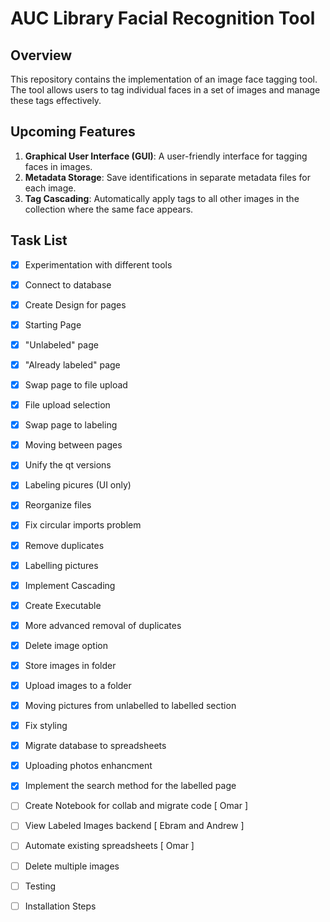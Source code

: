 # AUC Library Facial Recognition Tool

## Overview

This repository contains the implementation of an image face tagging tool. The tool allows users to tag individual faces in a set of images and manage these tags effectively.

## Upcoming Features

1. **Graphical User Interface (GUI)**: A user-friendly interface for tagging faces in images.
2. **Metadata Storage**: Save identifications in separate metadata files for each image.
3. **Tag Cascading**: Automatically apply tags to all other images in the collection where the same face appears.

## Task List

- [x] Experimentation with different tools
- [x] Connect to database
- [x] Create Design for pages
- [x] Starting Page
- [x] "Unlabeled" page
- [x] "Already labeled" page
- [x] Swap page to file upload
- [x] File upload selection
- [x] Swap page to labeling
- [x] Moving between pages
- [x] Unify the qt versions
- [x] Labeling picures (UI only)
- [x] Reorganize files
- [x] Fix circular imports problem
- [x] Remove duplicates
- [x] Labelling pictures
- [x] Implement Cascading
- [x] Create Executable
- [x] More advanced removal of duplicates
- [x] Delete image option
- [x] Store images in folder
- [x] Upload images to a folder
- [x] Moving pictures from unlabelled to labelled section
- [x] Fix styling
- [x] Migrate database to spreadsheets
- [x] Uploading photos enhancment
- [x] Implement the search method for the labelled page
- [ ] Create Notebook for collab and migrate code [ Omar ]
- [ ] View Labeled Images backend [ Ebram and Andrew ]
- [ ] Automate existing spreadsheets [ Omar ]
- [ ] Delete multiple images
- [ ] Testing
- [ ] Installation Steps

